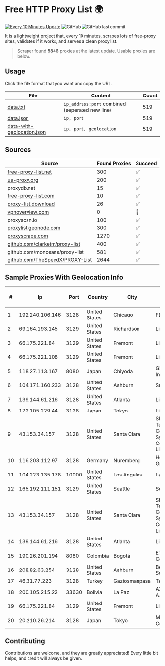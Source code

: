 
# Free HTTP Proxy List 🌍

[![Every 10 Minutes Update](https://github.com/mertguvencli/http-proxy-list/actions/workflows/main.yml/badge.svg?branch=main)](https://github.com/mertguvencli/http-proxy-list/actions/workflows/main.yml)
![GitHub](https://img.shields.io/github/license/mertguvencli/http-proxy-list)
![GitHub last commit](https://img.shields.io/github/last-commit/mertguvencli/http-proxy-list)

It is a lightweight project that, every 10 minutes, scrapes lots of free-proxy sites, validates if it works, and serves a clean proxy list.


> Scraper found **5846** proxies at the latest update. Usable proxies are below.

## Usage

Click the file format that you want and copy the URL.


|File|Content|Count|
|----|-------|-----|
|[data.txt](https://raw.githubusercontent.com/mertguvencli/http-proxy-list/main/proxy-list/data.txt)|`ip_address:port` combined (seperated new line)|519|
|[data.json](https://raw.githubusercontent.com/mertguvencli/http-proxy-list/main/proxy-list/data.json)|`ip, port`|519|
|[data-with-geolocation.json](https://raw.githubusercontent.com/mertguvencli/http-proxy-list/main/proxy-list/data-with-geolocation.json)|`ip, port, geolocation`|519|

## Sources

|Source|Found Proxies|Succeed|
|------|-------------|-------|
|[free-proxy-list.net](https://free-proxy-list.net)|300|✅|
|[us-proxy.org](https://www.us-proxy.org)|200|✅|
|[proxydb.net](http://proxydb.net)|15|✅|
|[free-proxy-list.com](https://free-proxy-list.com/?page=&port=&type%5B%5D=http&type%5B%5D=https&up_time=0&search=Search)|10|✅|
|[proxy-list.download](https://www.proxy-list.download/HTTP)|26|✅|
|[vpnoverview.com](https://vpnoverview.com/privacy/anonymous-browsing/free-proxy-servers)|0|🚫|
|[proxyscan.io](https://www.proxyscan.io)|100|✅|
|[proxylist.geonode.com](https://proxylist.geonode.com/api/proxy-list?limit=300&page=1&sort_by=lastChecked&sort_type=desc&protocols=http,https)|300|✅|
|[proxyscrape.com](https://api.proxyscrape.com/v2/?request=displayproxies&protocol=http&timeout=10000&country=all&ssl=all&anonymity=all)|1270|✅|
|[github.com/clarketm/proxy-list](https://raw.githubusercontent.com/clarketm/proxy-list/master/proxy-list-raw.txt)|400|✅|
|[github.com/monosans/proxy-list](https://raw.githubusercontent.com/monosans/proxy-list/main/proxies/http.txt)|581|✅|
|[github.com/TheSpeedX/PROXY-List](https://raw.githubusercontent.com/TheSpeedX/PROXY-List/master/http.txt)|2644|✅|


## Sample Proxies With Geolocation Info

|#|Ip|Port|Country|City|Internet Service Provider|
|-|--|----|-------|----|-------------------------|
|1|192.240.106.146|3128|United States|Chicago|FDCservers.net|
|2|69.164.193.145|3129|United States|Richardson|Linode, LLC|
|3|66.175.221.84|3129|United States|Fremont|Linode, LLC|
|4|66.175.221.108|3129|United States|Fremont|Linode, LLC|
|5|118.27.113.167|8080|Japan|Chiyoda|GMO Internet, Inc.|
|6|104.171.160.233|3128|United States|Ashburn|Sneaker Server|
|7|139.144.61.216|3128|United States|Atlanta|Linode, LLC|
|8|172.105.229.44|3128|Japan|Tokyo|Linode, LLC|
|9|43.153.34.157|3128|United States|Santa Clara|Shenzhen Tencent Computer Systems Company Limited|
|10|116.203.112.97|3128|Germany|Nuremberg|Hetzner Online GmbH|
|11|104.223.135.178|10000|United States|Los Angeles|LayerHost|
|12|165.192.111.151|3129|United States|Seattle|SoftLayer|
|13|43.153.34.157|3128|United States|Santa Clara|Shenzhen Tencent Computer Systems Company Limited|
|14|139.144.61.216|3128|United States|Atlanta|Linode, LLC|
|15|190.26.201.194|8080|Colombia|Bogotá|ETB - Colombia|
|16|208.82.63.254|3128|United States|Ashburn|Bernardi Sounds|
|17|46.31.77.223|3128|Turkey|Gaziosmanpasa|Talha Bogaz|
|18|200.105.215.22|33630|Bolivia|La Paz|AXS Bolivia S. A.|
|19|66.175.221.84|3129|United States|Fremont|Linode, LLC|
|20|20.210.26.214|3128|Japan|Tokyo|Microsoft Corporation|



## Contributing

Contributions are welcome, and they are greatly appreciated! Every
little bit helps, and credit will always be given.

